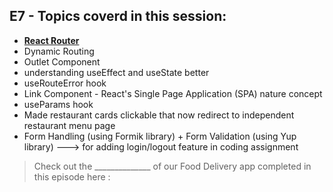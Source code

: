 ## E7 - Topics coverd in this session:

- [**React Router**](https://reactrouter.com)
- Dynamic Routing
- Outlet Component
- understanding useEffect and useState better
- useRouteError hook
- Link Component - React's Single Page Application (SPA) nature concept
- useParams hook
- Made restaurant cards clickable that now redirect to independent restaurant menu page
- Form Handling (using Formik library) + Form Validation (using Yup library) ---> for adding login/logout feature in coding assignment

>  Check out the ______________ of our Food Delivery app completed in this episode here : 
